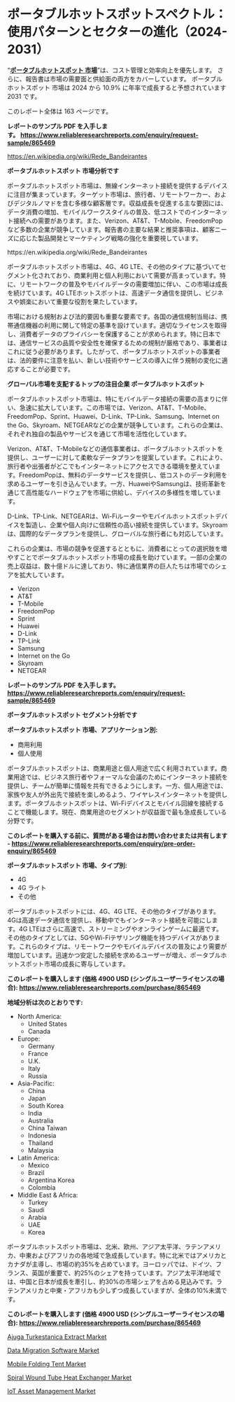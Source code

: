 <p><h1>ポータブルホットスポットスペクトル：使用パターンとセクターの進化（2024-2031）</h1></p><p>&ldquo;<strong><a href="https://www.reliableresearchreports.com/portable-hotspot-r865469?utm_campaign=107&utm_medium=9&utm_source=Github&utm_content=ia&utm_term=12112024&utm_id=portable-hotspot">ポータブルホットスポット 市場</a></strong>&rdquo;は、コスト管理と効率向上を優先します。 さらに、報告書は市場の需要面と供給面の両方をカバーしています。 ポータブルホットスポット 市場は 2024 から 10.9% に年率で成長すると予想されています2031 です。</p>
<p>このレポート全体は 163 ページです。</p>
<p><strong>レポートのサンプル PDF を入手します。&nbsp;<a href="https://www.reliableresearchreports.com/enquiry/request-sample/865469?utm_campaign=107&utm_medium=9&utm_source=Github&utm_content=ia&utm_term=12112024&utm_id=portable-hotspot">https://www.reliableresearchreports.com/enquiry/request-sample/865469</a></strong></p>
<p><a href="https://en.wikipedia.org/wiki/Rede_Bandeirantes?utm_campaign=107&utm_medium=9&utm_source=Github&utm_content=ia&utm_term=12112024&utm_id=portable-hotspot">https://en.wikipedia.org/wiki/Rede_Bandeirantes</a></p>
<p><strong>ポータブルホットスポット 市場分析です</strong></p>
<p><p>ポータブルホットスポット市場は、無線インターネット接続を提供するデバイスに注目が集まっています。ターゲット市場は、旅行者、リモートワーカー、およびデジタルノマドを含む多様な顧客層です。収益成長を促進する主な要因には、データ消費の増加、モバイルワークスタイルの普及、低コストでのインターネット接続への需要があります。また、Verizon、AT&T、T-Mobile、FreedomPopなど多数の企業が競争しています。報告書の主要な結果と推奨事項は、顧客ニーズに応じた製品開発とマーケティング戦略の強化を重要視しています。</p></p>
<p>https://en.wikipedia.org/wiki/Rede_Bandeirantes</p>
<p><p>ポータブルホットスポット市場は、4G、4G LTE、その他のタイプに基づいてセグメント化されており、商業利用と個人利用において需要が高まっています。特に、リモートワークの普及やモバイルデータの需要増加に伴い、この市場は成長を続けています。4G LTEホットスポットは、高速データ通信を提供し、ビジネスや娯楽において重要な役割を果たしています。</p><p>市場における規制および法的要因も重要な要素です。各国の通信規制当局は、携帯通信機器の利用に関して特定の基準を設けています。適切なライセンスを取得し、消費者データのプライバシーを保護することが求められます。特に日本では、通信サービスの品質や安全性を確保するための規制が厳格であり、事業者はこれに従う必要があります。したがって、ポータブルホットスポットの事業者は、法的要件に注意を払い、新しい技術やサービスの導入に伴う規制の変化に適応することが必要です。</p></p>
<p><strong>グローバル市場を支配するトップの注目企業 ポータブルホットスポット</strong></p>
<p><p>ポータブルホットスポット市場は、特にモバイルデータ接続の需要の高まりに伴い、急速に拡大しています。この市場では、Verizon、AT&T、T-Mobile、FreedomPop、Sprint、Huawei、D-Link、TP-Link、Samsung、Internet on the Go、Skyroam、NETGEARなどの企業が競争しています。これらの企業は、それぞれ独自の製品やサービスを通じて市場を活性化しています。</p><p>Verizon、AT&T、T-Mobileなどの通信事業者は、ポータブルホットスポットを提供し、ユーザーに対して柔軟なデータプランを提案しています。これにより、旅行者や出張者がどこでもインターネットにアクセスできる環境を整えています。FreedomPopは、無料のデータサービスを提供し、低コストのデータ利用を求めるユーザーを引き込んでいます。一方、HuaweiやSamsungは、技術革新を通じて高性能なハードウェアを市場に供給し、デバイスの多様性を増しています。</p><p>D-Link、TP-Link、NETGEARは、Wi-Fiルーターやモバイルホットスポットデバイスを製造し、企業や個人向けに信頼性の高い接続を提供しています。Skyroamは、国際的なデータプランを提供し、グローバルな旅行者にも対応しています。</p><p>これらの企業は、市場の競争を促進するとともに、消費者にとっての選択肢を増やすことでポータブルホットスポット市場の成長を助けています。一部の企業の売上収益は、数十億ドルに達しており、特に通信業界の巨人たちは市場でのシェアを拡大しています。</p></p>
<p><ul><li>Verizon</li><li>AT&T</li><li>T-Mobile</li><li>FreedomPop</li><li>Sprint</li><li>Huawei</li><li>D-Link</li><li>TP-Link</li><li>Samsung</li><li>Internet on the Go</li><li>Skyroam</li><li>NETGEAR</li></ul></p>
<p><strong>レポートのサンプル PDF を入手します。 <a href="https://www.reliableresearchreports.com/enquiry/request-sample/865469?utm_campaign=107&utm_medium=9&utm_source=Github&utm_content=ia&utm_term=12112024&utm_id=portable-hotspot">https://www.reliableresearchreports.com/enquiry/request-sample/865469</a></strong></p>
<p><strong>ポータブルホットスポット セグメント分析です</strong></p>
<p><strong>ポータブルホットスポット 市場、アプリケーション別:</strong></p>
<p><ul><li>商用利用</li><li>個人使用</li></ul></p>
<p><p>ポータブルホットスポットは、商業用途と個人用途で広く利用されています。商業用途では、ビジネス旅行者やフォーマルな会議のためにインターネット接続を提供し、チームが簡単に情報を共有できるようにします。一方、個人用途では、家族や友人が外出先で接続を楽しめるよう、ワイヤレスインターネットを提供します。ポータブルホットスポットは、Wi-Fiデバイスとモバイル回線を接続することで機能します。現在、商業用途のセグメントが収益面で最も急成長している分野です。</p></p>
<p><strong>このレポートを購入する前に、質問がある場合はお問い合わせまたは共有します - <a href="https://www.reliableresearchreports.com/enquiry/pre-order-enquiry/865469?utm_campaign=107&utm_medium=9&utm_source=Github&utm_content=ia&utm_term=12112024&utm_id=portable-hotspot">https://www.reliableresearchreports.com/enquiry/pre-order-enquiry/865469</a></strong></p>
<p><strong>ポータブルホットスポット 市場、タイプ別:</strong></p>
<p><ul><li>4G</li><li>4G ライト</li><li>その他</li></ul></p>
<p><p>ポータブルホットスポットには、4G、4G LTE、その他のタイプがあります。4Gは高速データ通信を提供し、移動中でもインターネット接続を可能にします。4G LTEはさらに高速で、ストリーミングやオンラインゲームに最適です。その他のタイプとしては、5GやWi-Fiテザリング機能を持つデバイスがあります。これらのタイプは、リモートワークやモバイルデバイスの普及により需要が増加しています。迅速かつ安定した接続を求めるユーザーが増え、ポータブルホットスポット市場の成長に寄与しています。</p></p>
<p><strong>このレポートを購入します (価格 4900 USD (シングルユーザーライセンスの場合): <a href="https://www.reliableresearchreports.com/purchase/865469?utm_campaign=107&utm_medium=9&utm_source=Github&utm_content=ia&utm_term=12112024&utm_id=portable-hotspot">https://www.reliableresearchreports.com/purchase/865469</a></strong></p>
<p><strong>地域分析は次のとおりです:</strong></p>
<p><ul>
    <li>
        North America:
        <ul>
            <li>United States</li>
            <li>Canada</li>
        </ul>
    </li>
    <li>
        Europe:
        <ul>
            <li>Germany</li>
            <li>France</li>
            <li>U.K.</li>
            <li>Italy</li>
            <li>Russia</li>
        </ul>
    </li>
    <li>
        Asia-Pacific:
        <ul>
            <li>China</li>
            <li>Japan</li>
            <li>South Korea</li>
            <li>India</li>
            <li>Australia</li>
            <li>China Taiwan</li>
            <li>Indonesia</li>
            <li>Thailand</li>
            <li>Malaysia</li>
        </ul>
    </li>
    <li>
        Latin America:
        <ul>
            <li>Mexico</li>
            <li>Brazil</li>
            <li>Argentina Korea</li>
            <li>Colombia</li>
        </ul>
    </li>
    <li>
        Middle East & Africa:
        <ul>
            <li>Turkey</li>
            <li>Saudi</li>
            <li>Arabia</li>
            <li>UAE</li>
            <li>Korea</li>
        </ul>
    </li>
    </ul></p>
<p><p>ポータブルホットスポット市場は、北米、欧州、アジア太平洋、ラテンアメリカ、中東およびアフリカの各地域で急成長しています。特に北米ではアメリカとカナダが主導し、市場の約35%を占めています。ヨーロッパでは、ドイツ、フランス、英国が重要で、約25%のシェアを持っています。アジア太平洋地域では、中国と日本が成長を牽引し、約30%の市場シェアを占める見込みです。ラテンアメリカと中東・アフリカも少しずつ成長していますが、全体の10%未満です。</p></p>
<p><strong>このレポートを購入します (価格 4900 USD (シングルユーザーライセンスの場合): <a href="https://www.reliableresearchreports.com/purchase/865469?utm_campaign=107&utm_medium=9&utm_source=Github&utm_content=ia&utm_term=12112024&utm_id=portable-hotspot">https://www.reliableresearchreports.com/purchase/865469</a></strong></p>
<p><p><a href="https://github.com/delorasywf/Market-Research-Report-List-1/blob/main/ajuga-turkestanica-extract-market.md?utm_campaign=107&utm_medium=9&utm_source=Github&utm_content=ia&utm_term=12112024&utm_id=portable-hotspot">Ajuga Turkestanica Extract Market</a></p><p><a href="https://issuu.com/reportprime-2/docs/data-migration-software-market-size_fb1e6a65d50044?utm_campaign=107&utm_medium=9&utm_source=Github&utm_content=ia&utm_term=12112024&utm_id=portable-hotspot">Data Migration Software Market</a></p><p><a href="https://www.linkedin.com/pulse/unveiling-market-trends-global-mobile-folding-tent-u1bvc?utm_campaign=107&utm_medium=9&utm_source=Github&utm_content=ia&utm_term=12112024&utm_id=portable-hotspot">Mobile Folding Tent Market</a></p><p><a href="https://www.linkedin.com/pulse/global-spiral-wound-tube-heat-exchanger-industry-analysis-wvulc?utm_campaign=107&utm_medium=9&utm_source=Github&utm_content=ia&utm_term=12112024&utm_id=portable-hotspot">Spiral Wound Tube Heat Exchanger Market</a></p><p><a href="https://issuu.com/reportprime-2/docs/iot-asset-management-market-size-20_4843fbd15abd01?utm_campaign=107&utm_medium=9&utm_source=Github&utm_content=ia&utm_term=12112024&utm_id=portable-hotspot">IoT Asset Management Market</a></p></p>